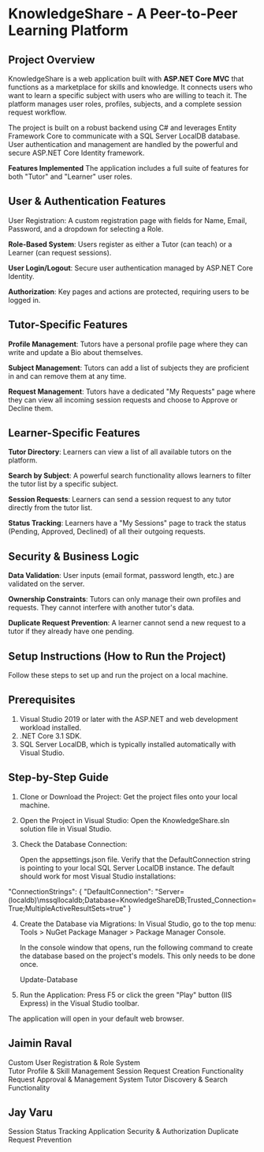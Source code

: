 # KnowledgeShare - A Peer-to-Peer Learning Platform

## Project Overview
KnowledgeShare is a web application built with **ASP.NET Core MVC** that functions as a marketplace for skills and knowledge. It connects users who want to learn a specific subject with users who are willing to teach it. The platform manages user roles, profiles, subjects, and a complete session request workflow.

The project is built on a robust backend using C# and leverages Entity Framework Core to communicate with a SQL Server LocalDB database. User authentication and management are handled by the powerful and secure ASP.NET Core Identity framework.

**Features Implemented**
The application includes a full suite of features for both "Tutor" and "Learner" user roles.

## User & Authentication Features 
User Registration: A custom registration page with fields for Name, Email, Password, and a dropdown for selecting a Role.

**Role-Based System**: Users register as either a Tutor (can teach) or a Learner (can request sessions).

**User Login/Logout**: Secure user authentication managed by ASP.NET Core Identity.

**Authorization**: Key pages and actions are protected, requiring users to be logged in.

## Tutor-Specific Features 
**Profile Management**: Tutors have a personal profile page where they can write and update a Bio about themselves.

**Subject Management**: Tutors can add a list of subjects they are proficient in and can remove them at any time.

**Request Management**: Tutors have a dedicated "My Requests" page where they can view all incoming session requests and choose to Approve or Decline them.

## Learner-Specific Features
**Tutor Directory**: Learners can view a list of all available tutors on the platform.

**Search by Subject**: A powerful search functionality allows learners to filter the tutor list by a specific subject.

**Session Requests**: Learners can send a session request to any tutor directly from the tutor list.

**Status Tracking**: Learners have a "My Sessions" page to track the status (Pending, Approved, Declined) of all their outgoing requests.

## Security & Business Logic
**Data Validation**: User inputs (email format, password length, etc.) are validated on the server.

**Ownership Constraints**: Tutors can only manage their own profiles and requests. They cannot interfere with another tutor's data.

**Duplicate Request Prevention**: A learner cannot send a new request to a tutor if they already have one pending.

## Setup Instructions (How to Run the Project)
Follow these steps to set up and run the project on a local machine.

## Prerequisites
1. Visual Studio 2019 or later with the ASP.NET and web development workload installed.
2. .NET Core 3.1 SDK.
3. SQL Server LocalDB, which is typically installed automatically with Visual Studio.


## Step-by-Step Guide
1. Clone or Download the Project:
   Get the project files onto your local machine.
2. Open the Project in Visual Studio:
   Open the KnowledgeShare.sln solution file in Visual Studio.
3. Check the Database Connection:

   Open the appsettings.json file.
   Verify that the DefaultConnection string is pointing to your local SQL Server LocalDB instance. The default should work for most Visual Studio installations:

  "ConnectionStrings": {
    "DefaultConnection": "Server=(localdb)\\mssqllocaldb;Database=KnowledgeShareDB;Trusted_Connection=True;MultipleActiveResultSets=true"
  }

4. Create the Database via Migrations:
   In Visual Studio, go to the top menu: Tools > NuGet Package Manager > Package Manager Console.

   In the console window that opens, run the following command to create the database based on the project's models. This only needs to be done once.
  
   Update-Database

5. Run the Application:
   Press F5 or click the green "Play" button (IIS Express) in the Visual Studio toolbar.

The application will open in your default web browser.



## Jaimin Raval                                                                
Custom User Registration & Role System                                         
Tutor Profile & Skill Management
Session Request Creation Functionality
Request Approval & Management System
Tutor Discovery & Search Functionality


## Jay Varu
Session Status Tracking
Application Security & Authorization
Duplicate Request Prevention
